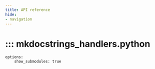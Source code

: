```yaml
---
title: API reference
hide:
- navigation
---
```


# ::: mkdocstrings_handlers.python
    options:
        show_submodules: true
